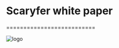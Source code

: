# Scaryfer white paper
==========================

![logo](https://avatars.githubusercontent.com/u/93772875?v=4)

